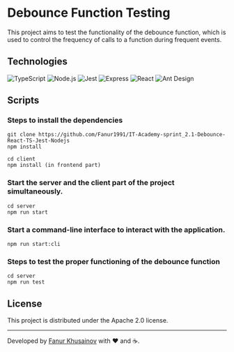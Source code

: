 # Debounce Function Testing

This project aims to test the functionality of the debounce function, which is used to control the frequency of calls to a function during frequent events.

## Technologies

![TypeScript](https://img.shields.io/badge/-TypeScript-3178C6?style=flat-square&logo=typescript&logoColor=white)
![Node.js](https://img.shields.io/badge/-Node.js-339933?style=flat-square&logo=nodedotjs&logoColor=white)
![Jest](https://img.shields.io/badge/-Jest-C21325?style=flat-square&logo=jest&logoColor=white)
![Express](https://img.shields.io/badge/-Express-000000?style=flat-square&logo=express&logoColor=white)
![React](https://img.shields.io/badge/-React-61DAFB?style=flat-square&logo=react&logoColor=white)
![Ant Design](https://img.shields.io/badge/-Ant_Design-61DAFB?style=flat-square&logo=Ant_Design&logoColor=white)

## Scripts

### Steps to install the dependencies

```
git clone https://github.com/Fanur1991/IT-Academy-sprint_2.1-Debounce-React-TS-Jest-Nodejs
npm install

cd client
npm install (in frontend part)
```

### Start the server and the client part of the project simultaneously.

```
cd server
npm run start
```
### Start a command-line interface to interact with the application.

```
npm run start:cli
```

### Steps to test the proper functioning of the debounce function

```
cd server
npm run test
```

## License

This project is distributed under the Apache 2.0 license.

---

Developed by [Fanur Khusainov](https://www.linkedin.com/in/fanur-khusainov-ab86b2102/) with ❤️ and ☕.
